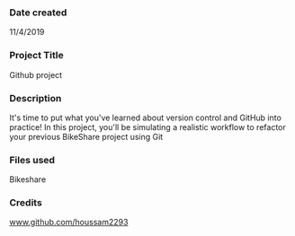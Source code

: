 ### Date created
11/4/2019

### Project Title
Github project

### Description
It's time to put what you've learned about version control and GitHub into practice! In this project, you'll be simulating a realistic workflow to refactor your previous BikeShare project using Git

### Files used
Bikeshare

### Credits
www.github.com/houssam2293

